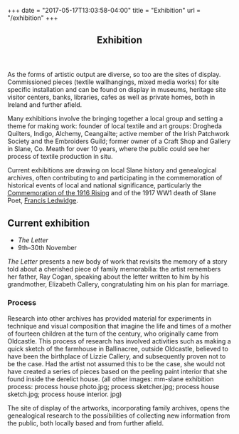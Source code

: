 +++
date = "2017-05-17T13:03:58-04:00"
title = "Exhibition"
url = "/exhibition"
+++
<!-- main content -->
<article>
  <header class="c-section-header"> 
    <h1 class="c-section-header__headline">Exhibition</h1>
  </header>
  <section id="intro"> 
    <p>As the forms of artistic output are diverse, so too are the sites of display. Commissioned pieces (textile wallhangings, mixed media works) for site specific installation and can be found on display in museums, heritage site visitor centers, banks, libraries, cafes as well as private homes, both in Ireland and further afield.</p>
    <p>Many exhibitions involve the bringing together a local group and setting a theme for making work: founder of local textile and art groups: Drogheda Quilters, Indigo, Alchemy, Ceangailte; active member of the Irish Patchwork Society and the Embroiders Guild; former owner of a Craft Shop and Gallery in Slane, Co. Meath for over 10 years, where the public could see her process of textile production in situ.</p>
    <p>Current exhibitions are drawing on local Slane history and genealogical archives, often contributing to and participating in the commemoration of historical events of local and national significance, particularly the <a href="https://en.wikipedia.org/wiki/Centenary_of_the_Easter_RisingCentenary"> Commemoration of the 1916 Rising</a> and of the 1917 WW1 death of Slane Poet, <a href="http://www.francisledwidge.com/">Francis Ledwidge</a>.</p>
  </section>
  <section id="current">
    <h2>Current exhibition</h2>
    <ul class="c-event-meta">
      <li><cite>The Letter</cite></li>
      <li><time datetime="2018-11-09"></time>9th<time datetime="PT4H">–</time><time datetime="2018-11-30">30th November</time>
    </ul> 
    <p><cite>The Letter</cite> presents a new body of work that revisits the memory of a story told about a cherished piece of family memorabilia: the artist remembers her father, Ray Cogan, speaking about the letter written to him by his grandmother, Elizabeth Callery, congratulating him on his plan for marriage. <!-- (mm-slane exhibition letter artwork. jpg) --></p>
    <h3>Process</h3>
    <p>Research into other archives has provided material for experiments in technique and visual composition that imagine the life and times of a mother of fourteen children at the turn of the century, who originally came from Oldcastle. This process of research has involved activities such as making a quick sketch of the farmhouse in Ballinacree, outside Oldcastle, believed to have been the birthplace of Lizzie Callery, and subsequently proven not to be the case. Had the artist not assumed this to be the case, she would not have created a series of pieces based on the peeling paint interior that she found inside the derelict house. (all other images: mm-slane exhibition process: process house photo.jpg; process sketcher.jpg; process house sketch.jpg; process house interior. jpg)</p>
    <p>The site of display of the artworks, incorporating family archives, opens the genealogical research to the possibilities of collecting new information from the public, both locally based and from further afield.</p>
  </section>

</article>

